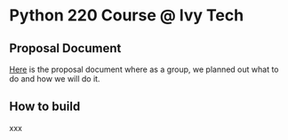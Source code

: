# Python 220 Course @ Ivy Tech 

## Proposal Document
[Here](https://docs.google.com/document/d/1dRuHTSSJP64wOZ3SuiZQguSEDkl_SYuH_Wh7K3Lpd8A/edit?usp=sharing) is the proposal document where as a group, we planned out what to do and how we will do it. 

## How to build
xxx


